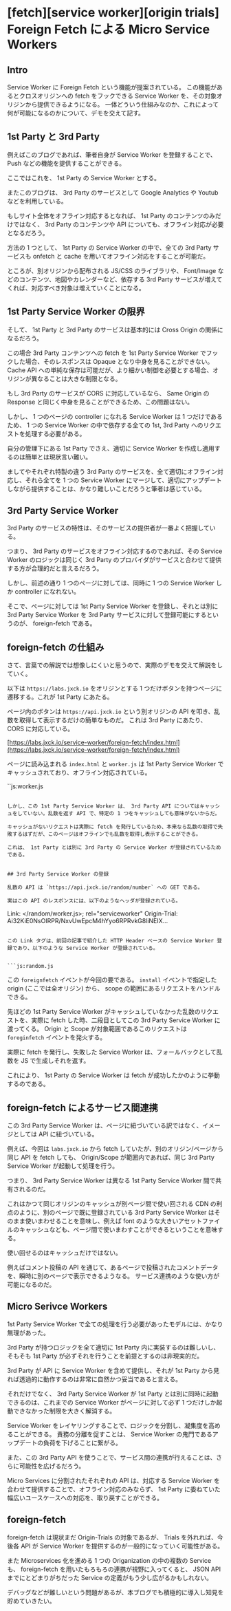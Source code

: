 # [fetch][service worker][origin trials] Foreign Fetch による Micro Service Workers

## Intro

Service Worker に Foreign Fetch という機能が提案されている。
この機能があるとクロスオリジンへの fetch をフックできる Service Worker を、その対象オリジンから提供できるようになる。
一体どういう仕組みなのか、これによって何が可能になるのかについて、デモを交えて記す。


## 1st Party と 3rd Party

例えばこのブログであれば、筆者自身が Service Worker を登録することで、 Push などの機能を提供することができる。

ここではこれを、 1st Party の Service Worker とする。

またこのブログは、 3rd Party のサービスとして Google Analytics や Youtub などを利用している。

もしサイト全体をオフライン対応するとなれば、 1st Party のコンテンツのみだけではなく、 3rd Party のコンテンツや API についても、オフライン対応が必要となるだろう。

方法の 1 つとして、 1st Party の Service Worker の中で、全ての 3rd Party サービスも onfetch と cache を用いてオフライン対応をすることが可能だ。

ところが、別オリジンから配布される JS/CSS のライブラリや、 Font/Image などのコンテンツ、地図やカレンダーなど、依存する 3rd Party サービスが増えてくれば、対応すべき対象は増えていくことになる。


## 1st Party Service Worker の限界

そして、 1st Party と 3rd Party のサービスは基本的には Cross Origin の関係になるだろう。

この場合 3rd Party コンテンツへの fetch を 1st Party Service Worker でフックした場合、そのレスポンスは Opaque となり中身を見ることができない。 Cache API への単純な保存は可能だが、より細かい制御を必要とする場合、オリジンが異なることは大きな制限となる。

もし 3rd Party のサービスが CORS に対応しているなら、 Same Origin の Response と同じく中身を見ることができるため、この問題はない。

しかし、 1 つのページの controller になれる Service Worker は 1 つだけであるため、 1 つの Service Worker の中で依存する全ての 1st, 3rd Party へのリクエストを処理する必要がある。

自分の管理下にある 1st Party でさえ、適切に Service Worker を作成し適用するのは簡単とは現状言い難い。

ましてやそれぞれ特製の違う 3rd Party のサービスを、全て適切にオフライン対応し、それら全てを 1 つの Service Worker にマージして、適切にアップデートしながら提供することは、かなり難しいことだろうと筆者は感じている。


## 3rd Party Service Worker

3rd Party のサービスの特性は、そのサービスの提供者が一番よく把握している。

つまり、 3rd Party のサービスをオフライン対応するのであれば、その Service Worker のロジックは同じく 3rd Party のプロバイダがサービスと合わせて提供する方が合理的だと言えるだろう。

しかし、前述の通り 1 つのページに対しては、同時に 1 つの Service Worker しか controller になれない。

そこで、ページに対しては 1st Party Service Worker を登録し、それとは別に 3rd Party Service Worker を 3rd Party サービスに対して登録可能にするというのが、 foreign-fetch である。


## foreign-fetch の仕組み

さて、言葉での解説では想像しにくいと思うので、実際のデモを交えて解説をしていく。

以下は `https://labs.jxck.io` をオリジンとする 1 つだけボタンを持つページに遷移する。これが 1st Party にあたる。

ページ内のボタンは `https://api.jxck.io` という別オリジンの API を叩き、乱数を取得して表示するだけの簡単なものだ。
これは 3rd Party にあたり、 CORS に対応している。

[https://labs.jxck.io/service-worker/foreign-fetch/index.html](https://labs.jxck.io/service-worker/foreign-fetch/index.html)


ページに読み込まれる `index.html` と `worker.js` は 1st Party Service Worker でキャッシュされており、オフライン対応されている。

``js:worker.js
```

しかし、この 1st Party Service Worker は、 3rd Party API についてはキャッシュをしていない。乱数を返す API で、特定の 1 つをキャッシュしても意味がないからだ。

キャッシュがないリクエストは実際に fetch を発行しているため、本来なら乱数の取得で失敗するはずだが、このページはオフラインでも乱数を取得し表示することができる。

これは、 1st Party とは別に 3rd Party の Service Worker が登録されているためである。


## 3rd Party Service Worker の登録

乱数の API は `https://api.jxck.io/random/number` への GET である。

実はこの API のレスポンスには、以下のようなヘッダが登録されている。

```
Link: </random/worker.js>; rel="serviceworker"
Origin-Trial: Ai32KiE0NsOIRPR/NxvUwEpcM4hYyo6RPRvkG8liNEIX...
```

この Link タグは、前回の記事で紹介した HTTP Header ベースの Service Worker 登録であり、以下のような Service Worker が登録されている。


```js:random.js
```


この `foreignfetch` イベントが今回の要である。
`install` イベントで指定した origin (ここでは全オリジン) から、 scope の範囲にあるリクエストをハンドルできる。

先ほどの 1st Party Service Worker がキャッシュしていなかった乱数のリクエストを、実際に fetch した時、二段目としてこの 3rd Party Service Worker に渡ってくる。 Origin と Scope が対象範囲であるこのリクエストは `foreginfetch` イベントを発火する。

実際に fetch を発行し、失敗した Service Worker は、フォールバックとして乱数を JS で生成しそれを返す。

これにより、 1st Party の Service Worker は fetch が成功したかのように挙動するのである。


## foreign-fetch によるサービス間連携

この 3rd Party Service Worker は、ページに紐づいている訳ではなく、イメージとしては API に紐づいている。

例えば、今回は `labs.jxck.io` から fetch していたが、別のオリジン/ページから同じ API を fetch しても、 Origin/Scope が範囲内であれば、同じ 3rd Party Service Worker が起動して処理を行う。

つまり、 3rd Party Service Worker は異なる 1st Party Service Worker 間で共有されるのだ。

これはかつて同じオリジンのキャッシュが別ページ間で使い回される CDN の利点のように、別のページで既に登録されている 3rd Party Service Worker はそのまま使いまわせることを意味し、例えば font のような大きいアセットファイルのキャッシュなども、ページ間で使いまわすことができるということを意味する。

使い回せるのはキャッシュだけではない。

例えばコメント投稿の API を通じて、あるページで投稿されたコメントデータを、瞬時に別のページで表示できるようなる。
サービス連携のような使い方が可能になるのだ。


## Micro Serivce Workers

1st Party Service Worker で全ての処理を行う必要があったモデルには、かなり無理があった。

3rd Party が持つロジックを全て適切に 1st Party 内に実装するのは難しいし、そもそも 1st Party が必ずそれを行うことを前提とするのは非現実的だ。

3rd Party が API に Service Worker を含めて提供し、それが 1st Party から見れば透過的に動作するのは非常に自然かつ妥当であると言える。

それだけでなく、 3rd Party Service Worker が 1st Party とは別に同時に起動できるのは、これまでの Service Worker がページに対して必ず 1 つだけしか起動できなかった制限を大きく解消する。

Service Worker をレイヤリングすることで、ロジックを分割し、凝集度を高めることができる。
責務の分離を促すことは、 Service Worker の鬼門であるアップデートの負荷を下げることに繋がる。

また、この 3rd Party API を使うことで、サービス間の連携が行えることは、さらに可能性を広げるだろう。

Micro Services に分割されたそれぞれの API は、対応する Service Worker を合わせて提供することで、オフライン対応のみならず、 1st Party に委ねていた幅広いユースケースへの対応を、取り戻すことができる。


## foreign-fetch

foreign-fetch は現状まだ Origin-Trials の対象であるが、 Trials を外れれば、今後各 API が Service Worker を提供するのが一般的になっていく可能性がある。

また Microservices 化を進める 1 つの Origanization の中の複数の Service も、 foreign-fetch を用いたもろもろの連携が視野に入ってくると、 JSON API までにとどまりがちだった Service の定義がもう少し広がるかもしれない。

デバッグなどが難しいという問題があるが、本ブログでも積極的に導入し知見を貯めていきたい。

